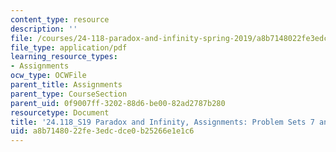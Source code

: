 ```yaml
---
content_type: resource
description: ''
file: /courses/24-118-paradox-and-infinity-spring-2019/a8b7148022fe3edcdce0b25266e1e1c6_MIT24_118S19_ProblemSets7_and_8.pdf
file_type: application/pdf
learning_resource_types:
- Assignments
ocw_type: OCWFile
parent_title: Assignments
parent_type: CourseSection
parent_uid: 0f9007ff-3202-88d6-be00-82ad2787b280
resourcetype: Document
title: '24.118_S19 Paradox and Infinity, Assignments: Problem Sets 7 and 8'
uid: a8b71480-22fe-3edc-dce0-b25266e1e1c6
---
```

